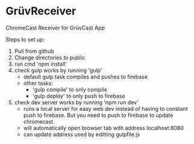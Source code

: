 # GrüvReceiver  
ChromeCast Receiver for GrüvCast App  


Steps to set up:  
1. Pull from github  
2. Change directories to public  
3. run cmd 'npm install'  
4. check gulp works by running 'gulp'  
	* default gulp task compiles and pushes to firebase  
	* other tasks:  
		* 'gulp compile' to only compile  
		* 'gulp deploy' to only push to firebase  
5. check dev server works by running 'npm run dev'  
	* runs a local server for easy web dev instead of having to constant push to firebase. But you need to push to firebase to update chromecast.  
	* will automatically open browser tab with address localhost:8080  
	* can update address used by editting gulpfile.js  

